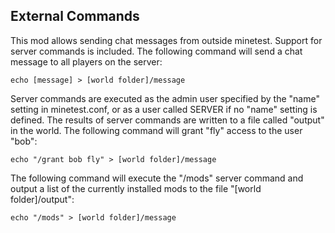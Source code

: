 External Commands
----------------
This mod allows sending chat messages from outside minetest. Support for server commands is included.
The following command will send a chat message to all players on the server:

	echo [message] > [world folder]/message

Server commands are executed as the admin user specified by the "name" setting in minetest.conf, or as
a user called SERVER if no "name" setting is defined.  The results of server commands are written to
a file called "output" in the world.  The following command will grant "fly" access to the user "bob":

	echo "/grant bob fly" > [world folder]/message

The following command will execute the "/mods" server command and output a list of the currently
installed mods to the file "[world folder]/output":

	echo "/mods" > [world folder]/message
